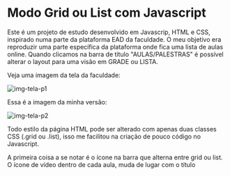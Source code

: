 # Modo Grid ou List com Javascript
Este é um projeto de estudo desenvolvido em Javascrip, HTML e CSS, inspirado numa parte da plataforma EAD da faculdade.
O meu objetivo era reproduzir uma parte específica da plataforma onde fica uma lista de aulas online. Quando clicamos na barra de título "AULAS/PALESTRAS" é possível alterar o layout para uma visão em GRADE ou LISTA.

Veja uma imagem da tela da faculdade:

![img-tela-p1](https://github.com/lucianosergiodasilva/modo-grid-ou-list/assets/81998569/e9f26e52-ec4e-4066-8f29-f46b1c8af574)

Essa é a imagem da minha versão:

![img-tela-p2](https://github.com/lucianosergiodasilva/modo-grid-ou-list/assets/81998569/b9da396d-d42b-4293-8373-e7e28f043316)


Todo estilo da página HTML pode ser alterado com apenas duas classes CSS (.grid ou .list), isso me facilitou na criação de pouco código no Javascript.

A primeira coisa a se notar é o ícone na barra que alterna entre grid ou list.
O ícone de vídeo dentro de cada aula, muda de lugar com o título
